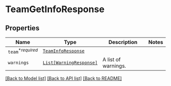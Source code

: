 # TeamGetInfoResponse



## Properties
Name | Type | Description | Notes
------------ | ------------- | ------------- | -------------
| `team`<sup>*_required_</sup> | [```TeamInfoResponse```](TeamInfoResponse.md) |    |  |
| `warnings` | [```List[WarningResponse]```](WarningResponse.md) |  A list of warnings.  |  |

[[Back to Model list]](../README.md#documentation-for-models) [[Back to API list]](../README.md#documentation-for-api-endpoints) [[Back to README]](../README.md)


